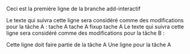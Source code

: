 Ceci est la première ligne de la branche add-interactif

Le texte qui suivra cette ligne sera considéré comme des modifications pour la tâche A :
tache A
tache A fixup
tache A
Le texte qui suivra cette ligne sera considéré comme des modifications pour la tâche B :

Cette ligne doit faire partie de la tâche A
Une ligne pour la tâche A
